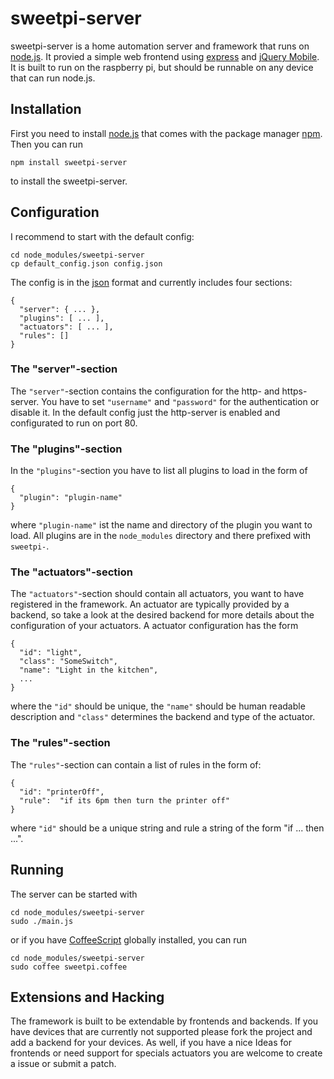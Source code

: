 sweetpi-server
==============

sweetpi-server is a home automation server and framework that runs on [node.js](http://nodejs.org). It provied a simple web frontend using [express](http://expressjs.com) and [jQuery Mobile](jquerymobile.com/‎). It is built to run on the raspberry pi, but should be runnable on any device that can run node.js.

Installation
------------
First you need to install [node.js](http://nodejs.org) that comes with the package manager [npm](https://npmjs.org/). Then you can run

    npm install sweetpi-server

to install the sweetpi-server.

Configuration
-------------
I recommend to start with the default config:

    cd node_modules/sweetpi-server
    cp default_config.json config.json

The config is in the [json](https://en.wikipedia.org/wiki/JSON) format and currently includes four sections:

    { 
      "server": { ... },
      "plugins": [ ... ],
      "actuators": [ ... ],
      "rules": []
    }

### The "server"-section
The `"server"`-section contains the configuration for the http- and https-server. You have to set `"username"` and `"password"` for the authentication or disable it. In the default config just the http-server is enabled and configurated to run on port 80.

### The "plugins"-section
In the `"plugins"`-section you have to list all plugins to load in the form of

    { 
      "plugin": "plugin-name" 
    }

where `"plugin-name"` ist the name and directory of the plugin you want to load. All plugins are in the `node_modules` directory and there prefixed with `sweetpi-`. 

### The "actuators"-section
The `"actuators"`-section should contain all actuators, you want to have registered in the framework. An actuator are typically provided by a backend, so take a look at the desired backend for more details about the configuration of your actuators. A actuator configuration has the form

    { 
      "id": "light",
      "class": "SomeSwitch",
      "name": "Light in the kitchen",
      ...
    }

where the `"id"` should be unique, the `"name"` should be human readable description and `"class"` determines the backend and type of the actuator. 

### The "rules"-section
The `"rules"`-section can contain a list of rules in the form of:

    { 
      "id": "printerOff",
      "rule":  "if its 6pm then turn the printer off"
    }

where `"id"` should be a unique string and rule a string of the form "if ... then ...". 

Running
-------
The server can be started with 

    cd node_modules/sweetpi-server
    sudo ./main.js

or if you have [CoffeeScript](http://coffeescript.org/) globally installed, you can run

    cd node_modules/sweetpi-server
    sudo coffee sweetpi.coffee

Extensions and Hacking
----------------------
The framework is built to be extendable by frontends and backends. If you have devices that are currently not supported please fork the project and add a backend for your devices. 
As well, if you have a nice Ideas for frontends or need support for specials actuators you are welcome to create a issue or submit a patch.